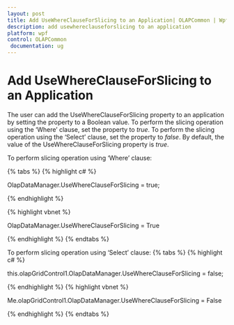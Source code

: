 ```yaml
---
layout: post
title: Add UseWhereClauseForSlicing to an Application| OLAPCommon | Wpf | Syncfusion
description: add usewhereclauseforslicing to an application
platform: wpf
control: OLAPCommon
 documentation: ug
---
```


# Add UseWhereClauseForSlicing to an Application

The user can add the UseWhereClauseForSlicing property to an application by setting the property to a Boolean value.  To perform the slicing operation using the ‘Where’ clause, set the property to _true_. To perform the slicing operation using the ‘Select’ clause, set the property to _false_.  By default, the value of the UseWhereClauseForSlicing property is _true_.



To perform slicing operation using ‘Where’ clause:

{% tabs %}
{% highlight c# %}

OlapDataManager.UseWhereClauseForSlicing = true;

{% endhighlight  %}

{% highlight vbnet %}

OlapDataManager.UseWhereClauseForSlicing = True 

{% endhighlight  %}
{% endtabs %}

To perform slicing operation using ‘Select’ clause:
{% tabs %}
{% highlight c# %}

this.olapGridControl1.OlapDataManager.UseWhereClauseForSlicing = false;


{% endhighlight  %}
{% highlight vbnet %}

Me.olapGridControl1.OlapDataManager.UseWhereClauseForSlicing = False

{% endhighlight  %}
{% endtabs %}
